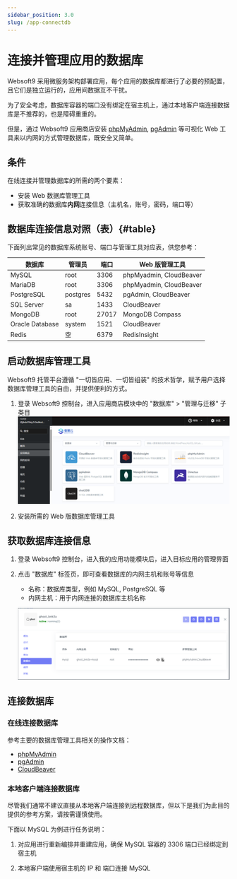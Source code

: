 ```yaml
---
sidebar_position: 3.0
slug: /app-connectdb
---
```


# 连接并管理应用的数据库

Websoft9 采用微服务架构部署应用，每个应用的数据库都进行了必要的预配置，且它们是独立运行的，应用间数据互不干扰。  

为了安全考虑，数据库容器的端口没有绑定在宿主机上，通过本地客户端连接数据库是不推荐的，也是障碍重重的。      

但是，通过 Websoft9 应用商店安装 [phpMyAdmin](./phpmyadmin), [pgAdmin](./pgadmin) 等可视化 Web 工具来以内网的方式管理数据库，既安全又简单。  

## 条件

在线连接并管理数据库的所需的两个要素：

- 安装 Web 数据库管理工具
- 获取准确的数据库**内网**连接信息（主机名，账号，密码，端口等）

## 数据库连接信息对照（表）{#table}

下面列出常见的数据库系统账号、端口与管理工具对应表，供您参考：

| 数据库          | 管理员   | 端口  | Web 版管理工具          |
| --------------- | -------- | ----- | ----------------------- |
| MySQL           | root     | 3306  | phpMyadmin, CloudBeaver |
| MariaDB         | root     | 3306  | phpMyadmin, CloudBeaver |
| PostgreSQL      | postgres | 5432  | pgAdmin, CloudBeaver    |
| SQL Server      | sa       | 1433  | CloudBeaver             |
| MongoDB         | root     | 27017 | MongoDB Compass           |
| Oracle Database | system   | 1521  | CloudBeaver             |
| Redis           | 空       | 6379  | RedisInsight            |


## 启动数据库管理工具

Websoft9 托管平台遵循 "一切皆应用、一切皆组装" 的技术哲学，赋予用户选择数据库管理工具的自由，并提供便利的方式。   

1. 登录 Websoft9 控制台，进入应用商店模块中的 "数据库" > "管理与迁移" 子类目
   ![](./assets/websoft9-appstore-dbmanagelist.png)

2. 安装所需的 Web 版数据库管理工具

## 获取数据库连接信息

1. 登录 Websoft9 控制台，进入我的应用功能模块后，进入目标应用的管理界面

2. 点击 "数据库" 标签页，即可查看数据库的内网主机和账号等信息
   
   - 名称：数据库类型，例如 MySQL, PostgreSQL 等
   - 内网主机：用于内网连接的数据库主机名称

   ![](./assets/websoft9-dbtab.png)

## 连接数据库

### 在线连接数据库

参考主要的数据库管理工具相关的操作文档：  

- [phpMyAdmin](./phpmyadmin)
- [pgAdmin](./pgAdmin)
- [CloudBeaver](./cloudbeaver)

### 本地客户端连接数据库

尽管我们通常不建议直接从本地客户端连接到远程数据库，但以下是我们为此目的提供的参考方案，请按需谨慎使用。

下面以 MySQL 为例进行任务说明：

1. 对应用进行重新编排并重建应用，确保 MySQL 容器的 3306 端口已经绑定到宿主机

3. 本地客户端使用宿主机的 IP 和 端口连接 MySQL 

